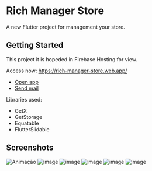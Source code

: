 # Rich Manager Store

A new Flutter project for management your store.

## Getting Started

This project it is hopeded in Firebase Hosting for view.

Access now: https://rich-manager-store.web.app/


- [Open app](https://rich-manager-store.web.app/)
- [Send mail](mailto:richard.guesso@pretty-byte.com)

Libraries used:
- GetX
- GetStorage
- Equatable
- FlutterSlidable


## Screenshots

![Animação](https://user-images.githubusercontent.com/65194302/163681241-692b1125-5335-4c08-b140-7248ad1dfde3.gif) ![image](https://user-images.githubusercontent.com/65194302/163680874-e6d7c98b-fcd7-453d-a90a-b8a0f387a393.png)
![image](https://user-images.githubusercontent.com/65194302/163680882-a0ae9cdc-9583-4a44-9781-22abcf2b920b.png)
![image](https://user-images.githubusercontent.com/65194302/163680888-c8aa4330-366e-4f4b-8a06-68018168a91c.png)
![image](https://user-images.githubusercontent.com/65194302/163680901-e627c35b-32ff-40c7-9820-9a50b0176f35.png)
![image](https://user-images.githubusercontent.com/65194302/163681076-8c7e7f75-d401-41da-8f37-cc5118140009.png)
